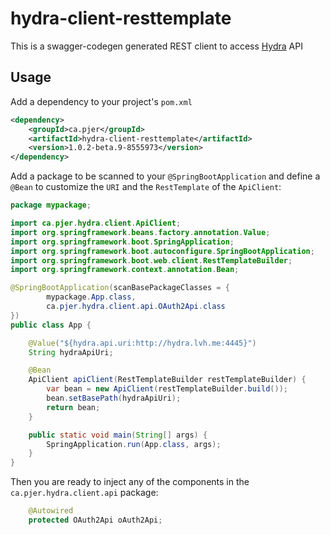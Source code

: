 # hydra-client-resttemplate

This is a swagger-codegen generated REST client to access [Hydra](https://github.com/ory/hydra) API

## Usage

Add a dependency to your project's `pom.xml` 

```xml
<dependency>
    <groupId>ca.pjer</groupId>
    <artifactId>hydra-client-resttemplate</artifactId>
    <version>1.0.2-beta.9-8555973</version>
</dependency>
```

Add a package to be scanned to your `@SpringBootApplication` and define a `@Bean` to customize the `URI` and the `RestTemplate` of the `ApiClient`:

```java
package mypackage;

import ca.pjer.hydra.client.ApiClient;
import org.springframework.beans.factory.annotation.Value;
import org.springframework.boot.SpringApplication;
import org.springframework.boot.autoconfigure.SpringBootApplication;
import org.springframework.boot.web.client.RestTemplateBuilder;
import org.springframework.context.annotation.Bean;

@SpringBootApplication(scanBasePackageClasses = {
        mypackage.App.class,
        ca.pjer.hydra.client.api.OAuth2Api.class
})
public class App {

    @Value("${hydra.api.uri:http://hydra.lvh.me:4445}")
    String hydraApiUri;

    @Bean
    ApiClient apiClient(RestTemplateBuilder restTemplateBuilder) {
        var bean = new ApiClient(restTemplateBuilder.build());
        bean.setBasePath(hydraApiUri);
        return bean;
    }

    public static void main(String[] args) {
        SpringApplication.run(App.class, args);
    }
}
```

Then you are ready to inject any of the components in the `ca.pjer.hydra.client.api` package:

```java
    @Autowired
    protected OAuth2Api oAuth2Api;
```
